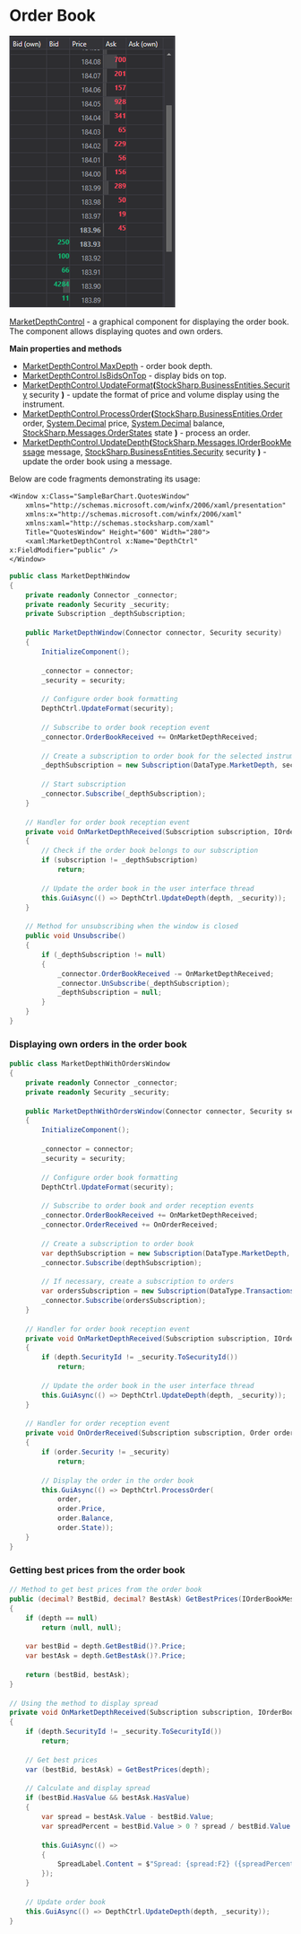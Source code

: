 # Order Book

![GUI MarketDepthControl](../../../../images/gui_marketdepthcontrol.png)

[MarketDepthControl](xref:StockSharp.Xaml.MarketDepthControl) - a graphical component for displaying the order book. The component allows displaying quotes and own orders.

**Main properties and methods**

- [MarketDepthControl.MaxDepth](xref:StockSharp.Xaml.MarketDepthControl.MaxDepth) - order book depth.
- [MarketDepthControl.IsBidsOnTop](xref:StockSharp.Xaml.MarketDepthControl.IsBidsOnTop) - display bids on top.
- [MarketDepthControl.UpdateFormat](xref:StockSharp.Xaml.MarketDepthControl.UpdateFormat(StockSharp.BusinessEntities.Security))**(**[StockSharp.BusinessEntities.Security](xref:StockSharp.BusinessEntities.Security) security **)** - update the format of price and volume display using the instrument.
- [MarketDepthControl.ProcessOrder](xref:StockSharp.Xaml.MarketDepthControl.ProcessOrder(StockSharp.BusinessEntities.Order,System.Decimal,System.Decimal,StockSharp.Messages.OrderStates))**(**[StockSharp.BusinessEntities.Order](xref:StockSharp.BusinessEntities.Order) order, [System.Decimal](xref:System.Decimal) price, [System.Decimal](xref:System.Decimal) balance, [StockSharp.Messages.OrderStates](xref:StockSharp.Messages.OrderStates) state **)** - process an order.
- [MarketDepthControl.UpdateDepth](xref:StockSharp.Xaml.MarketDepthControl.UpdateDepth(StockSharp.Messages.IOrderBookMessage,StockSharp.BusinessEntities.Security))**(**[StockSharp.Messages.IOrderBookMessage](xref:StockSharp.Messages.IOrderBookMessage) message, [StockSharp.BusinessEntities.Security](xref:StockSharp.BusinessEntities.Security) security **)** - update the order book using a message.

Below are code fragments demonstrating its usage:

```xaml
<Window x:Class="SampleBarChart.QuotesWindow"
	xmlns="http://schemas.microsoft.com/winfx/2006/xaml/presentation"
	xmlns:x="http://schemas.microsoft.com/winfx/2006/xaml"
	xmlns:xaml="http://schemas.stocksharp.com/xaml"
	Title="QuotesWindow" Height="600" Width="280">
	<xaml:MarketDepthControl x:Name="DepthCtrl" x:FieldModifier="public" />
</Window>
```

```cs
public class MarketDepthWindow
{
	private readonly Connector _connector;
	private readonly Security _security;
	private Subscription _depthSubscription;
	
	public MarketDepthWindow(Connector connector, Security security)
	{
		InitializeComponent();
		
		_connector = connector;
		_security = security;
		
		// Configure order book formatting
		DepthCtrl.UpdateFormat(security);
		
		// Subscribe to order book reception event
		_connector.OrderBookReceived += OnMarketDepthReceived;
		
		// Create a subscription to order book for the selected instrument
		_depthSubscription = new Subscription(DataType.MarketDepth, security);
		
		// Start subscription
		_connector.Subscribe(_depthSubscription);
	}
	
	// Handler for order book reception event
	private void OnMarketDepthReceived(Subscription subscription, IOrderBookMessage depth)
	{
		// Check if the order book belongs to our subscription
		if (subscription != _depthSubscription)
			return;
			
		// Update the order book in the user interface thread
		this.GuiAsync(() => DepthCtrl.UpdateDepth(depth, _security));
	}
	
	// Method for unsubscribing when the window is closed
	public void Unsubscribe()
	{
		if (_depthSubscription != null)
		{
			_connector.OrderBookReceived -= OnMarketDepthReceived;
			_connector.UnSubscribe(_depthSubscription);
			_depthSubscription = null;
		}
	}
}
```

### Displaying own orders in the order book

```cs
public class MarketDepthWithOrdersWindow
{
	private readonly Connector _connector;
	private readonly Security _security;
	
	public MarketDepthWithOrdersWindow(Connector connector, Security security)
	{
		InitializeComponent();
		
		_connector = connector;
		_security = security;
		
		// Configure order book formatting
		DepthCtrl.UpdateFormat(security);
		
		// Subscribe to order book and order reception events
		_connector.OrderBookReceived += OnMarketDepthReceived;
		_connector.OrderReceived += OnOrderReceived;
		
		// Create a subscription to order book
		var depthSubscription = new Subscription(DataType.MarketDepth, security);
		_connector.Subscribe(depthSubscription);
		
		// If necessary, create a subscription to orders
		var ordersSubscription = new Subscription(DataType.Transactions, null);
		_connector.Subscribe(ordersSubscription);
	}
	
	// Handler for order book reception event
	private void OnMarketDepthReceived(Subscription subscription, IOrderBookMessage depth)
	{
		if (depth.SecurityId != _security.ToSecurityId())
			return;
			
		// Update the order book in the user interface thread
		this.GuiAsync(() => DepthCtrl.UpdateDepth(depth, _security));
	}
	
	// Handler for order reception event
	private void OnOrderReceived(Subscription subscription, Order order)
	{
		if (order.Security != _security)
			return;
			
		// Display the order in the order book
		this.GuiAsync(() => DepthCtrl.ProcessOrder(
			order, 
			order.Price, 
			order.Balance, 
			order.State));
	}
}
```

### Getting best prices from the order book

```cs
// Method to get best prices from the order book
public (decimal? BestBid, decimal? BestAsk) GetBestPrices(IOrderBookMessage depth)
{
	if (depth == null)
		return (null, null);
		
	var bestBid = depth.GetBestBid()?.Price;
	var bestAsk = depth.GetBestAsk()?.Price;
	
	return (bestBid, bestAsk);
}

// Using the method to display spread
private void OnMarketDepthReceived(Subscription subscription, IOrderBookMessage depth)
{
	if (depth.SecurityId != _security.ToSecurityId())
		return;
		
	// Get best prices
	var (bestBid, bestAsk) = GetBestPrices(depth);
	
	// Calculate and display spread
	if (bestBid.HasValue && bestAsk.HasValue)
	{
		var spread = bestAsk.Value - bestBid.Value;
		var spreadPercent = bestBid.Value > 0 ? spread / bestBid.Value * 100 : 0;
		
		this.GuiAsync(() => 
		{
			SpreadLabel.Content = $"Spread: {spread:F2} ({spreadPercent:F2}%)";
		});
	}
	
	// Update order book
	this.GuiAsync(() => DepthCtrl.UpdateDepth(depth, _security));
}
```